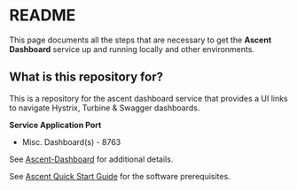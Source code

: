 # README #

This page documents all the steps that are necessary to get the **Ascent Dashboard** service up and running locally and other environments.

## What is this repository for? ##

This is a repository for the ascent dashboard service that provides a UI links to navigate Hystrix, Turbine & Swagger dashboards.  


**Service Application Port**
* Misc. Dashboard(s) - 8763

See [Ascent-Dashboard](https://github.com/department-of-veterans-affairs/ascent-platform/wiki/Ascent-Dashboard) for additional details.

See [Ascent Quick Start Guide](https://github.com/department-of-veterans-affairs/ascent-platform/wiki/Ascent-Quick-Start-Guide) for the software prerequisites.
